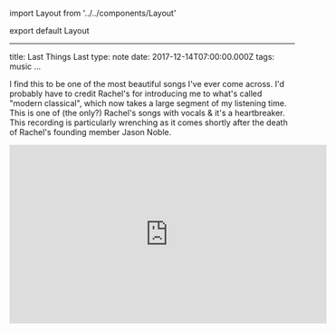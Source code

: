 import Layout from '../../components/Layout'

export default Layout

---

title: Last Things Last
type: note
date: 2017-12-14T07:00:00.000Z
tags: music
...

I find this to be one of the most beautiful songs I've ever come across. I'd
probably have to credit Rachel's for introducing me to what's called "modern
classical", which now takes a large segment of my listening time. This is one of
(the only?) Rachel's songs with vocals & it's a heartbreaker. This recording is
particularly wrenching as it comes shortly after the death of Rachel's founding
member Jason Noble.

<iframe width="560" height="315" src="https://www.youtube-nocookie.com/embed/Bv6og-PvKAg?rel=0" frameBorder="0" gesture="media" allow="encrypted-media" allowFullScreen></iframe>
